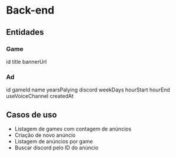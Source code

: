 # Back-end

## Entidades

### Game

id
title
bannerUrl

### Ad

id
gameId
name
yearsPalying
discord
weekDays
hourStart
hourEnd
useVoiceChannel
createdAt

## Casos de uso

- Listagem de games com contagem de anúncios
- Criação de novo anúncio
- Listagem de anúncios por game
- Buscar discord pelo ID do anúncio